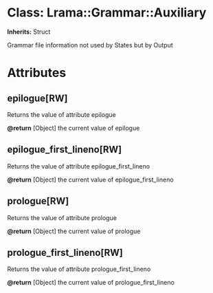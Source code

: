 # Class: Lrama::Grammar::Auxiliary
**Inherits:** Struct
    

Grammar file information not used by States but by Output


# Attributes
## epilogue[RW] [](#attribute-i-epilogue)
Returns the value of attribute epilogue

**@return** [Object] the current value of epilogue

## epilogue_first_lineno[RW] [](#attribute-i-epilogue_first_lineno)
Returns the value of attribute epilogue_first_lineno

**@return** [Object] the current value of epilogue_first_lineno

## prologue[RW] [](#attribute-i-prologue)
Returns the value of attribute prologue

**@return** [Object] the current value of prologue

## prologue_first_lineno[RW] [](#attribute-i-prologue_first_lineno)
Returns the value of attribute prologue_first_lineno

**@return** [Object] the current value of prologue_first_lineno



